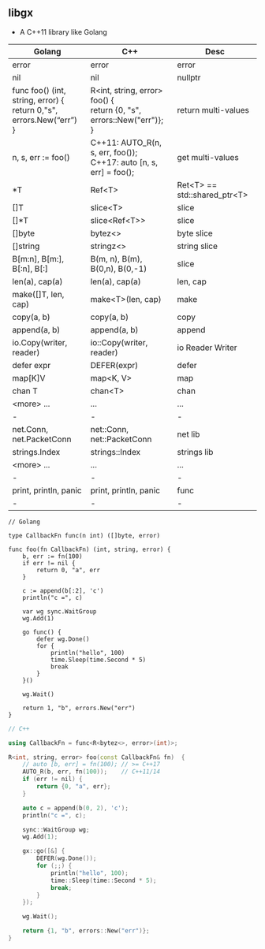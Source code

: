 ## libgx

* A C++11 library like Golang

| Golang                                                       | C++                                                          | Desc                          |
| ------------------------------------------------------------ | ------------------------------------------------------------ | -------------------------------- |
| error                                                        | error                                                        | error                            |
| nil                                                          | nil                                                          | nullptr                          |
| func foo() (int, string, error) { <br /> return 0,"s", errors.New(“err”) <br />} | R<int, string, error> foo() { <br />return {0, "s", errors::New("err")};<br /> } | return multi-values              |
| n, s, err := foo()                                           | C++11:   AUTO_R(n, s, err, foo());<br />C++17:   auto [n, s, err] = foo(); | get multi-values                 |
| *T                                                           | Ref\<T\>                                                     | Ret\<T\> == std::shared_ptr\<T\> |
| []T                                                          | slice\<T\>                                                   | slice                            |
| []*T                                                         | slice\<Ref\<T\>\>                                            | slice                            |
| []byte                                                       | bytez\<\>                                                    | byte slice                       |
| []string                                                       | stringz\<\>                                                    | string slice                       |
| B[m:n], B[m:], B[:n], B[:]                                   | B(m, n), B(m), B(0,n), B(0,-1)                               | slice                            |
| len(a), cap(a)                                               | len(a), cap(a)                                               | len, cap                         |
| make([]T, len, cap)                                          | make\<T\>(len, cap)                                          | make                             |
| copy(a, b)                                                   | copy(a, b)                                                   | copy                             |
| append(a, b)                                                 | append(a, b)                                                 | append                           |
| io.Copy(writer, reader)                                      | io::Copy(writer, reader)                                     | io Reader Writer                 |
| defer expr                                                   | DEFER(expr)                                                  | defer                            |
| map[K]V                                                      | map\<K, V\>                                                  | map                              |
| chan T                                                       | chan\<T\>                                                    | chan                             |
| \<more\> ...                                                 | ...                                                          | ...                              |
| - | - | - |
| net.Conn, net.PacketConn                                     | net::Conn, net::PacketConn                                   | net lib                          |
| strings.Index                                                | strings::Index                                               | strings lib                      |
| \<more\> ...                                                 | ...                                                          | ...                              |
| - | - | - |
| print, println, panic                                        | print, println, panic                                        | func                             |
| - | - | - |



```golang
// Golang

type CallbackFn func(n int) ([]byte, error)

func foo(fn CallbackFn) (int, string, error) {
    b, err := fn(100)
    if err != nil {
        return 0, "a", err
    }

    c := append(b[:2], 'c')
    println("c =", c)

    var wg sync.WaitGroup
    wg.Add(1)

    go func() {
        defer wg.Done()
        for {
            println("hello", 100)
            time.Sleep(time.Second * 5)
            break
        }
    }()

    wg.Wait()

    return 1, "b", errors.New("err")
}
```



```c++
// C++

using CallbackFn = func<R<bytez<>, error>(int)>;

R<int, string, error> foo(const CallbackFn& fn)  {
    // auto [b, err] = fn(100); // >= C++17
    AUTO_R(b, err, fn(100));    // C++11/14
    if (err != nil) {
        return {0, "a", err};
    }

    auto c = append(b(0, 2), 'c');
    println("c =", c);

    sync::WaitGroup wg;
    wg.Add(1);

    gx::go([&] {
        DEFER(wg.Done());
        for (;;) {
            println("hello", 100);
            time::Sleep(time::Second * 5);
            break;
        }
    });

    wg.Wait();

    return {1, "b", errors::New("err")};
}
```

